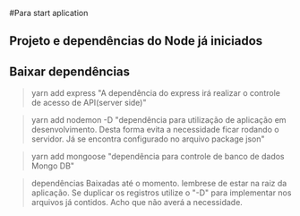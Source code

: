 #Para start aplication

## Projeto e dependências do Node já iniciados

## Baixar dependências

> yarn add express
> "A dependência do express irá realizar o controle de acesso de API(server side)"

> yarn add nodemon -D
> "dependência para utilização de aplicação em desenvolvimento. Desta forma evita a necessidade ficar rodando o servidor. Já se encontra configurado no arquivo package json"

> yarn add mongoose
> "dependência para controle de banco de dados Mongo DB"

> dependências Baixadas até o momento. lembrese de estar na raiz da aplicação.
  Se duplicar os registros utilize o "-D" para implementar nos arquivos já contidos. Acho que não averá a necessidade.
  